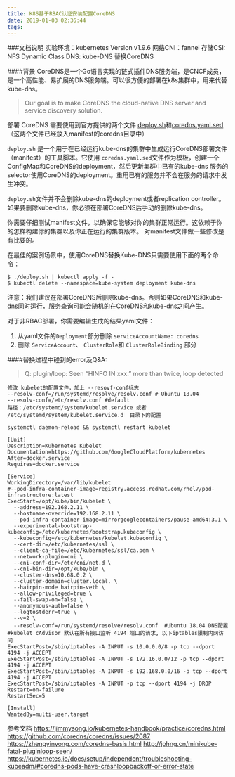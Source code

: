 ```yaml
---
title: K8S基于RBAC认证安装配置CoreDNS
date: 2019-01-03 02:36:44
tags:
---
```

###文档说明
实验环境：kubernetes Version v1.9.6
网络CNI：fannel
存储CSI: NFS Dynamic Class
DNS: kube-DNS 替换CoreDNS

####背景
CoreDNS是一个Go语言实现的链式插件DNS服务端，是CNCF成员，是一个高性能、易扩展的DNS服务端。可以很方便的部署在k8s集群中，用来代替kube-dns。
>Our goal is to make CoreDNS the cloud-native DNS server and service discovery solution.

部署 CoreDNS 需要使用到官方提供的两个文件 [deploy.sh](https://github.com/coredns/deployment/blob/master/kubernetes/deploy.sh)和[coredns.yaml.sed](https://github.com/coredns/deployment/blob/master/kubernetes/coredns.yaml.sed)（这两个文件已经放入manifest的coredns目录中）

`deploy.sh` 是一个用于在已经运行kube-dns的集群中生成运行CoreDNS部署文件（manifest）的工具脚本。它使用 `coredns.yaml.sed`文件作为模板，创建一个ConfigMap和CoreDNS的deployment，然后更新集群中已有的kube-dns 服务的selector使用CoreDNS的deployment。重用已有的服务并不会在服务的请求中发生冲突。

`deploy.sh`文件并不会删除kube-dns的deployment或者replication controller。如果要删除kube-dns，你必须在部署CoreDNS后手动的删除kube-dns。

你需要仔细测试manifest文件，以确保它能够对你的集群正常运行。这依赖于你的怎样构建你的集群以及你正在运行的集群版本。 对manifest文件做一些修改是有比要的。

在最佳的案例场景中，使用CoreDNS替换Kube-DNS只需要使用下面的两个命令：

```
$ ./deploy.sh | kubectl apply -f -
$ kubectl delete --namespace=kube-system deployment kube-dns

```

注意：我们建议在部署CoreDNS后删除kube-dns。否则如果CoreDNS和kube-dns同时运行，服务查询可能会随机的在CoreDNS和kube-dns之间产生。

对于非RBAC部署，你需要编辑生成的结果yaml文件：

1.  从yaml文件的`Deployment`部分删除 `serviceAccountName: coredns`
2.  删除 `ServiceAccount`、 `ClusterRole`和 `ClusterRoleBinding` 部分

####替换过程中碰到的error及Q&A:

> Q:  plugin/loop: Seen “HINFO IN xxx.” more than twice, loop detected

```
修改 kubelet的配置文件，加上 --resovf-conf标志
--resolv-conf=/run/systemd/resolve/resolv.conf # Ubuntu 18.04 
--resolv-conf=/etc/resolv.conf #default
路径：/etc/systemd/system/kubelet.service 或者 /etc/systemd/system/kubelet.service.d  目录下的配置

systemctl daemon-reload && systemctl restart kubelet

[Unit]
Description=Kubernetes Kubelet
Documentation=https://github.com/GoogleCloudPlatform/kubernetes
After=docker.service
Requires=docker.service

[Service]
WorkingDirectory=/var/lib/kubelet
#--pod-infra-container-image=registry.access.redhat.com/rhel7/pod-infrastructure:latest
ExecStart=/opt/kube/bin/kubelet \
  --address=192.168.2.11 \
  --hostname-override=192.168.2.11 \
  --pod-infra-container-image=mirrorgooglecontainers/pause-amd64:3.1 \
  --experimental-bootstrap-kubeconfig=/etc/kubernetes/bootstrap.kubeconfig \
  --kubeconfig=/etc/kubernetes/kubelet.kubeconfig \
  --cert-dir=/etc/kubernetes/ssl \
  --client-ca-file=/etc/kubernetes/ssl/ca.pem \
  --network-plugin=cni \
  --cni-conf-dir=/etc/cni/net.d \
  --cni-bin-dir=/opt/kube/bin \
  --cluster-dns=10.68.0.2 \
  --cluster-domain=cluster.local. \
  --hairpin-mode hairpin-veth \
  --allow-privileged=true \
  --fail-swap-on=false \
  --anonymous-auth=false \
  --logtostderr=true \
  --v=2 \
  --resolv-conf=/run/systemd/resolve/resolv.conf  #Ubuntu 18.04 DNS配置
#kubelet cAdvisor 默认在所有接口监听 4194 端口的请求, 以下iptables限制内网访问
ExecStartPost=/sbin/iptables -A INPUT -s 10.0.0.0/8 -p tcp --dport 4194 -j ACCEPT
ExecStartPost=/sbin/iptables -A INPUT -s 172.16.0.0/12 -p tcp --dport 4194 -j ACCEPT
ExecStartPost=/sbin/iptables -A INPUT -s 192.168.0.0/16 -p tcp --dport 4194 -j ACCEPT
ExecStartPost=/sbin/iptables -A INPUT -p tcp --dport 4194 -j DROP
Restart=on-failure
RestartSec=5

[Install]
WantedBy=multi-user.target

```


参考文档
https://jimmysong.io/kubernetes-handbook/practice/coredns.html
https://github.com/coredns/coredns/issues/2087
https://zhengyinyong.com/coredns-basis.html
http://johng.cn/minikube-fatal-pluginloop-seen/
https://kubernetes.io/docs/setup/independent/troubleshooting-kubeadm/#coredns-pods-have-crashloopbackoff-or-error-state

